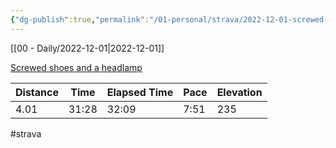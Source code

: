 ```yaml
---
{"dg-publish":true,"permalink":"/01-personal/strava/2022-12-01-screwed-shoes-and-a-headlamp/"}
---
```



[[00 - Daily/2022-12-01\|2022-12-01]]

[Screwed shoes and a headlamp](https://www.strava.com/activities/8196110574)

| Distance | Time  | Elapsed Time | Pace | Elevation |
| -------- | ----- | ------------ | ---- | --------- |
| 4.01     | 31:28 | 32:09        | 7:51 | 235       |




#strava
